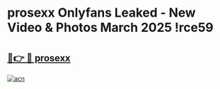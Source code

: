 # prosexx Onlyfans Leaked - New Video & Photos March 2025 !rce59

# <h2><a href="https://i3nm58.iuczelnia.edu.pl?title=prosexx&ref=rce59">🔗👉 🔴 prosexx</a></h2>

[![acn](https://github.com/user-attachments/assets/0f9c940e-d8b0-45ae-aac7-cd30a18b3e1c)](https://i3nm58.iuczelnia.edu.pl?title=prosexx&ref=rce59)

